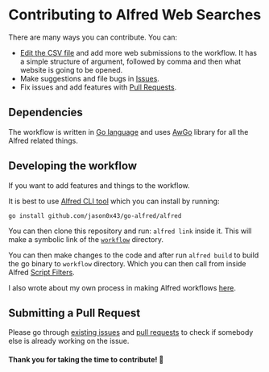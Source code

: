 # Contributing to Alfred Web Searches
There are many ways you can contribute. You can:
- [Edit the CSV file](../../edit/master/workflow/submissions.csv) and add more web submissions to the workflow. It has a simple structure of argument, followed by comma and then what website is going to be opened.
- Make suggestions and file bugs in [Issues](../../issues/).
- Fix issues and add features with [Pull Requests](../../pulls/).

## Dependencies
The workflow is written in [Go language](https://golang.org/) and uses [AwGo](https://github.com/deanishe/awgo) library for all the Alfred related things.

## Developing the workflow
If you want to add features and things to the workflow.

It is best to use [Alfred CLI tool](https://godoc.org/github.com/jason0x43/go-alfred/alfred) which you can install by running:

`go install github.com/jason0x43/go-alfred/alfred`

You can then clone this repository and run: `alfred link` inside it. This will make a symbolic link of the [`workflow`](workflow) directory.

You can then make changes to the code and after run `alfred build` to build the go binary to `workflow` directory. Which you can then call from inside Alfred [Script Filters](https://www.alfredapp.com/help/workflows/inputs/script-filter/).

I also wrote about my own process in making Alfred workflows [here](https://wiki.nikitavoloboev.xyz/macOS/apps/alfred/making-workflows.html).

## Submitting a Pull Request
Please go through [existing issues](../../issues/) and [pull requests](../../pulls/) to check if somebody else is already working on the issue.

#### Thank you for taking the time to contribute! 💜